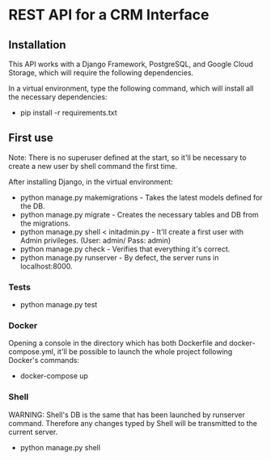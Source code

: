 # REST API for a CRM Interface

## Installation

This API works with a Django Framework, PostgreSQL, and Google Cloud Storage, which will require the following dependencies.

In a virtual environment, type the following command, which will install all the necessary dependencies:
* pip install -r requirements.txt

## First use

Note: There is no superuser defined at the start, so it'll be necessary to create a new user by shell command the first time.

After installing Django, in the virtual environment:

* python manage.py makemigrations       - Takes the latest models defined for the DB.
* python manage.py migrate              - Creates the necessary tables and DB from the migrations.
* python manage.py shell < initadmin.py - It'll create a first user with Admin privileges. (User: admin/ Pass: admin)
* python manage.py check                - Verifies that everything it's correct.
* python manage.py runserver            - By defect, the server runs in localhost:8000.

### Tests
* python manage.py test

### Docker

Opening a console in the directory which has both Dockerfile and docker-compose.yml, it'll be possible to launch the whole project following Docker's commands:
* docker-compose up

### Shell
WARNING: Shell's DB is the same that has been launched by runserver command. Therefore any changes typed by Shell will be transmitted to the current server.

* python manage.py shell
